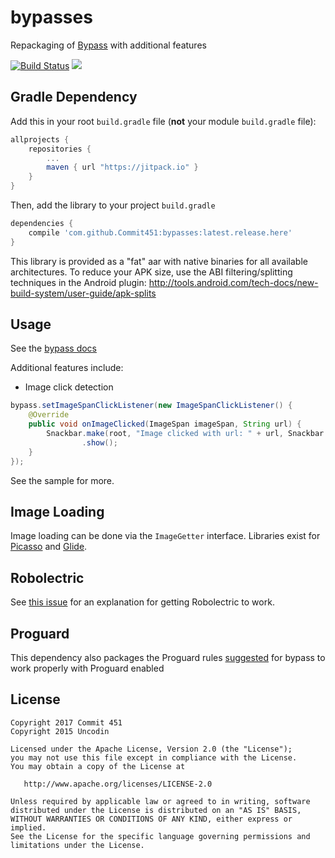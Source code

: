 # bypasses
Repackaging of [Bypass](https://github.com/Uncodin/bypass) with additional features

[![Build Status](https://travis-ci.org/Commit451/bypasses.svg?branch=master)](https://travis-ci.org/Commit451/bypasses) [![](https://jitpack.io/v/Commit451/bypasses.svg)](https://jitpack.io/#Commit451/bypasses)

## Gradle Dependency

Add this in your root `build.gradle` file (**not** your module `build.gradle` file):

```gradle
allprojects {
	repositories {
		...
		maven { url "https://jitpack.io" }
	}
}
```

Then, add the library to your project `build.gradle`
```gradle
dependencies {
    compile 'com.github.Commit451:bypasses:latest.release.here'
}
```

This library is provided as a "fat" aar with native binaries for all available architectures. To
reduce your APK size, use the ABI filtering/splitting techniques in the Android plugin:
http://tools.android.com/tech-docs/new-build-system/user-guide/apk-splits

## Usage
See the [bypass docs](http://uncodin.github.io/bypass/)

Additional features include:
- Image click detection
```java
bypass.setImageSpanClickListener(new ImageSpanClickListener() {
    @Override
    public void onImageClicked(ImageSpan imageSpan, String url) {
        Snackbar.make(root, "Image clicked with url: " + url, Snackbar.LENGTH_LONG)
                .show();
    }
});
```
See the sample for more.

## Image Loading
Image loading can be done via the `ImageGetter` interface. Libraries exist for [Picasso](https://github.com/Commit451/BypassPicassoImageGetter) and [Glide](https://github.com/Commit451/BypassGlideImageGetter).

## Robolectric
See [this issue](https://github.com/Commit451/bypasses/issues/2) for an explanation for getting Robolectric to work.

## Proguard
This dependency also packages the Proguard rules [suggested](https://github.com/Uncodin/bypass/issues/195) for bypass to work properly with Proguard enabled

License
--------

    Copyright 2017 Commit 451
    Copyright 2015 Uncodin

    Licensed under the Apache License, Version 2.0 (the "License");
    you may not use this file except in compliance with the License.
    You may obtain a copy of the License at

       http://www.apache.org/licenses/LICENSE-2.0

    Unless required by applicable law or agreed to in writing, software
    distributed under the License is distributed on an "AS IS" BASIS,
    WITHOUT WARRANTIES OR CONDITIONS OF ANY KIND, either express or implied.
    See the License for the specific language governing permissions and
    limitations under the License.

